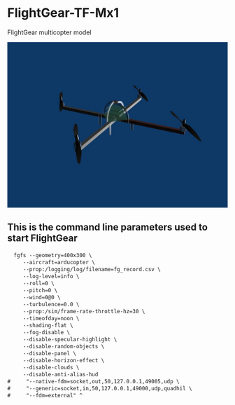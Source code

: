 # FlightGear-TF-Mx1
FlightGear multicopter model

![FlightGear multicopter](arducopter.jpg)

## This is the command line parameters used to start FlightGear

```
  fgfs --geometry=400x300 \
     --aircraft=arducopter \
     --prop:/logging/log/filename=fg_record.csv \
     --log-level=info \
     --roll=0 \
     --pitch=0 \
     --wind=0@0 \
     --turbulence=0.0 \
     --prop:/sim/frame-rate-throttle-hz=30 \
     --timeofday=noon \
     --shading-flat \
     --fog-disable \
     --disable-specular-highlight \
     --disable-random-objects \
     --disable-panel \
     --disable-horizon-effect \
     --disable-clouds \
     --disable-anti-alias-hud
#     "--native-fdm=socket,out,50,127.0.0.1,49005,udp \
#     "--generic=socket,in,50,127.0.0.1,49000,udp,quadhil \
#     "--fdm=external" ^
```
